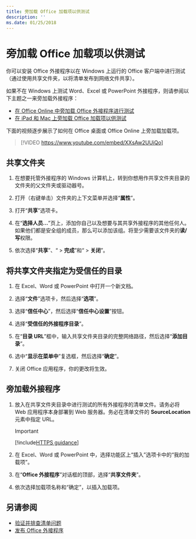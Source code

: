 ```yaml
---
title: 旁加载 Office 加载项以供测试
description: ''
ms.date: 01/25/2018
---
```


# <a name="sideload-office-add-ins-for-testing"></a>旁加载 Office 加载项以供测试

你可以安装 Office 外接程序以在 Windows 上运行的 Office 客户端中进行测试（通过使用共享文件夹，以将清单发布到网络文件共享）。 

如果不在 Windows 上测试 Word、Excel 或 PowerPoint 外接程序，则请参阅以下主题之一来旁加载外接程序：

- [在 Office Online 中旁加载 Office 外接程序进行测试](sideload-office-add-ins-for-testing.md)
- [在 iPad 和 Mac 上旁加载 Office 加载项以供测试](sideload-an-office-add-in-on-ipad-and-mac.md)

下面的视频逐步展示了如何在 Office 桌面或 Office Online 上旁加载加载项。  


> [!VIDEO https://www.youtube.com/embed/XXsAw2UUiQo]


## <a name="share-a-folder"></a>共享文件夹

1. 在想要托管外接程序的 Windows 计算机上，转到你想用作共享文件夹目录的文件夹的父文件夹或驱动器号。

2. 打开（右键单击）文件夹的上下文菜单并选择“**属性**”。

3. 打开“**共享**”选项卡。

4. 在“**选择人员...**”页上，添加你自己以及想要与其共享外接程序的其他任何人。如果他们都是安全组的成员，那么可以添加该组。将至少需要该文件夹的**读/写**权限。 

5. 依次选择“**共享**”、“ > **完成**”和“ > **关闭**”。


## <a name="specify-the-shared-folder-as-a-trusted-catalog"></a>将共享文件夹指定为受信任的目录
      
1. 在 Excel、Word 或 PowerPoint 中打开一个新文档。
    
2. 选择“**文件**”选项卡，然后选择“**选项**”。
    
3. 选择“**信任中心**”，然后选择“**信任中心设置**”按钮。
    
4. 选择“**受信任的外接程序目录**”。
    
5. 在“**目录 URL**”框中，输入共享文件夹目录的完整网络路径，然后选择“**添加目录**”。
    
6. 选中“**显示在菜单中**”复选框，然后选择“**确定**”。

7. 关闭 Office 应用程序，你的更改将生效。
    

## <a name="sideload-your-add-in"></a>旁加载外接程序

1. 放入在共享文件夹目录中进行测试的所有外接程序的清单文件。请务必将 Web 应用程序本身部署到 Web 服务器。务必在清单文件的 **SourceLocation** 元素中指定 URL。

    > [!IMPORTANT]
    > [!include[HTTPS guidance](../includes/https-guidance.md)]

2. 在 Excel、Word 或 PowerPoint 中，选择功能区上“插入”选项卡中的“我的加载项”。

3. 在“**Office 外接程序**”对话框的顶部，选择“**共享文件夹**”。

4. 依次选择加载项名称和“确定”，以插入加载项。


## <a name="see-also"></a>另请参阅

- [验证并排查清单问题](troubleshoot-manifest.md)
- [发布 Office 外接程序](../publish/publish.md)
    
